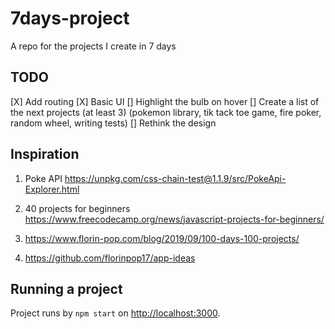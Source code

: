 # 7days-project

A repo for the projects I create in 7 days

## TODO

[X] Add routing
[X] Basic UI
[] Highlight the bulb on hover
[] Create a list of the next projects (at least 3) (pokemon library, tik tack toe game, fire poker, random wheel, writing tests)
[] Rethink the design

## Inspiration

1. Poke API https://unpkg.com/css-chain-test@1.1.9/src/PokeApi-Explorer.html

2. 40 projects for beginners https://www.freecodecamp.org/news/javascript-projects-for-beginners/

3. https://www.florin-pop.com/blog/2019/09/100-days-100-projects/

4. https://github.com/florinpop17/app-ideas

## Running a project

Project runs by `npm start` on [http://localhost:3000](http://localhost:3000).
